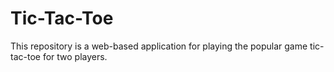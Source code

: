 # Tic-Tac-Toe
This repository is a web-based application for playing the popular game tic-tac-toe for two players.
